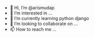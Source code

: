 - 👋 Hi, I’m @arismudap
- 👀 I’m interested in ...
- 🌱 I’m currently learning python django
- 💞️ I’m looking to collaborate on ...
- 📫 How to reach me ...

<!---
arismudap/arismudap is a ✨ special ✨ repository because its `README.md` (this file) appears on your GitHub profile.
You can click the Preview link to take a look at your changes.
--->
